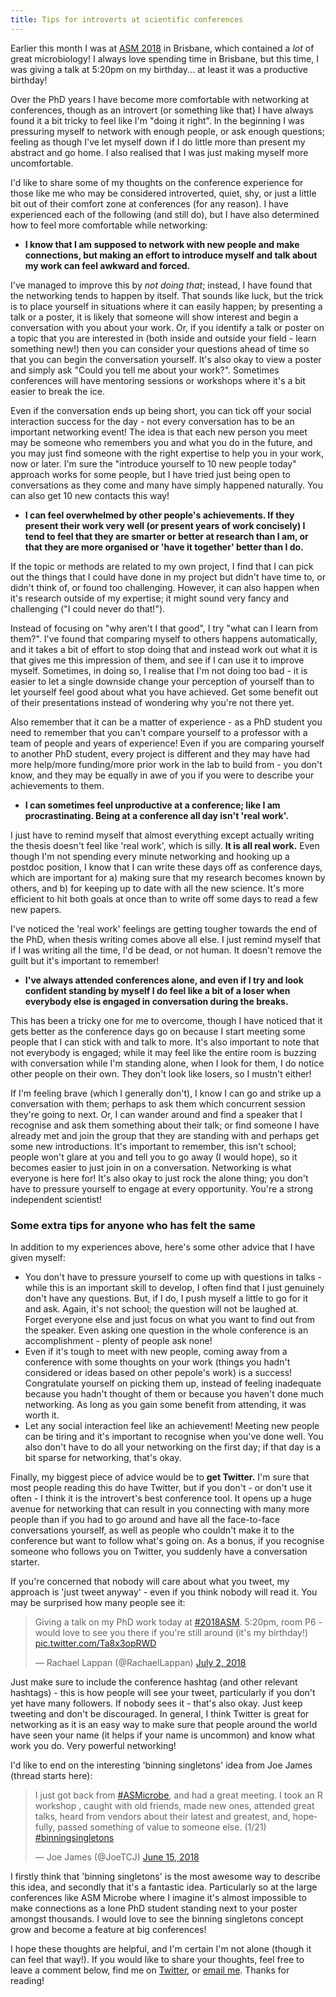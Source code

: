 ```yaml
---
title: Tips for introverts at scientific conferences
---
```


Earlier this month I was at [ASM 2018](http://asmmeeting.theasm.org.au/) in Brisbane, which contained a *lot* of great microbiology! I always love spending time in Brisbane, but this time, I was giving a talk at 5:20pm on my birthday... at least it was a productive birthday!

Over the PhD years I have become more comfortable with networking at conferences, though as an introvert (or something like that) I have always found it a bit tricky to feel like I'm "doing it right". In the beginning I was pressuring myself to network with enough people, or ask enough questions; feeling as though I've let myself down if I do little more than present my abstract and go home. I also realised that I was just making myself more uncomfortable.

I'd like to share some of my thoughts on the conference experience for those like me who may be considered introverted, quiet, shy, or just a little bit out of their comfort zone at conferences (for any reason). I have experienced each of the following (and still do), but I have also determined how to feel more comfortable while networking: 

* **I know that I am supposed to network with new people and make connections, but making an effort to introduce myself and talk about my work can feel awkward and forced.**

I've managed to improve this by *not doing that*; instead, I have found that the networking tends to happen by itself. That sounds like luck, but the trick is to place yourself in situations where it can easily happen; by presenting a talk or a poster, it is likely that someone will show interest and begin a conversation with you about your work. Or, if you identify a talk or poster on a topic that you are interested in (both inside and outside your field - learn something new!) then you can consider your questions ahead of time so that you can begin the conversation yourself. It's also okay to view a poster and simply ask "Could you tell me about your work?". Sometimes conferences will have mentoring sessions or workshops where it's a bit easier to break the ice.

Even if the conversation ends up being short, you can tick off your social interaction success for the day - not every conversation has to be an important networking event! The idea is that each new person you meet may be someone who remembers you and what you do in the future, and you may just find someone with the right expertise to help you in your work, now or later. I'm sure the "introduce yourself to 10 new people today" approach works for some people, but I have tried just being open to conversations as they come and many have simply happened naturally. You can also get 10 new contacts this way!

* **I can feel overwhelmed by other people's achievements. If they present their work very well (or present years of work concisely) I tend to feel that they are smarter or better at research than I am, or that they are more organised or 'have it together' better than I do.**

If the topic or methods are related to my own project, I find that I can pick out the things that I could have done in my project but didn't have time to, or didn't think of, or found too challenging. However, it can also happen when it's research outside of my expertise; it might sound very fancy and challenging ("I could never do that!"). 

Instead of focusing on "why aren't I that good", I try "what can I learn from them?". I've found that comparing myself to others happens automatically, and it takes a bit of effort to stop doing that and instead work out what it is that gives me this impression of them, and see if I can use it to improve myself. Sometimes, in doing so, I realise that I'm not doing too bad - it is easier to let a single downside change your perception of yourself than to let yourself feel good about what you have achieved. Get some benefit out of their presentations instead of wondering why you're not there yet.

Also remember that it can be a matter of experience - as a PhD student you need to remember that you can't compare yourself to a professor with a team of people and years of experience! Even if you are comparing yourself to another PhD student, every project is different and they may have had more help/more funding/more prior work in the lab to build from - you don't know, and they may be equally in awe of you if you were to describe your achievements to them. 

* **I can sometimes feel unproductive at a conference; like I am procrastinating. Being at a conference all day isn't 'real work'.**

I just have to remind myself that almost everything except actually writing the thesis doesn't feel like 'real work', which is silly. **It is all real work.** Even though I'm not spending every minute networking and hooking up a postdoc position, I know that I can write these days off as conference days, which are important for a) making sure that my research becomes known by others, and b) for keeping up to date with all the new science. It's more efficient to hit both goals at once than to write off some days to read a few new papers. 

I've noticed the 'real work' feelings are getting tougher towards the end of the PhD, when thesis writing comes above all else. I just remind myself that if I was writing all the time, I'd be dead, or not human. It doesn't remove the guilt but it's important to remember!

* **I've always attended conferences alone, and even if I try and look confident standing by myself I do feel like a bit of a loser when everybody else is engaged in conversation during the breaks.**

This has been a tricky one for me to overcome, though I have noticed that it gets better as the conference days go on because I start meeting some people that I can stick with and talk to more. It's also important to note that not everybody is engaged; while it may feel like the entire room is buzzing with conversation while I'm standing alone, when I look for them, I do notice other people on their own. They don't look like losers, so I mustn't either! 

If I'm feeling brave (which I generally don't), I know I can go and strike up a conversation with them; perhaps to ask them which concurrent session they're going to next. Or, I can wander around and find a speaker that I recognise and ask them something about their talk; or find someone I have already met and join the group that they are standing with and perhaps get some new introductions. It's important to remember, this isn't school; people won't glare at you and tell you to go away (I would hope), so it becomes easier to just join in on a conversation. Networking is what everyone is here for! It's also okay to just rock the alone thing; you don't have to pressure yourself to engage at every opportunity. You're a strong independent scientist!

### Some extra tips for anyone who has felt the same

In addition to my experiences above, here's some other advice that I have given myself:

* You don't have to pressure yourself to come up with questions in talks - while this is an important skill to develop, I often find that I just genuinely don't have any questions. But, if I do, I push myself a little to go for it and ask. Again, it's not school; the question will not be laughed at. Forget everyone else and just focus on what you want to find out from the speaker. Even asking one question in the whole conference is an accomplishment - plenty of people ask none!
* Even if it's tough to meet with new people, coming away from a conference with some thoughts on your work (things you hadn't considered or ideas based on other pepole's work) is a success! Congratulate yourself on picking them up, instead of feeling inadequate because you hadn't thought of them or because you haven't done much networking. As long as you gain some benefit from attending, it was worth it.
* Let any social interaction feel like an achievement! Meeting new people can be tiring and it's important to recognise when you've done well. You also don't have to do all your networking on the first day; if that day is a bit sparse for networking, that's okay.

Finally, my biggest piece of advice would be to **get Twitter.** I'm sure that most people reading this do have Twitter, but if you don't - or don't use it often - I think it is the introvert's best conference tool. It opens up a huge avenue for networking that can result in you connecting with many more people than if you had to go around and have all the face-to-face conversations yourself, as well as people who couldn't make it to the conference but want to follow what's going on. As a bonus, if you recognise someone who follows you on Twitter, you suddenly have a conversation starter. 

If you're concerned that nobody will care about what you tweet, my approach is 'just tweet anyway' - even if you think nobody will read it. You may be surprised how many people see it:

<blockquote class="twitter-tweet" data-lang="en"><p lang="en" dir="ltr">Giving a talk on my PhD work today at <a href="https://twitter.com/hashtag/2018ASM?src=hash&amp;ref_src=twsrc%5Etfw">#2018ASM</a>. 5:20pm, room P6 - would love to see you there if you&#39;re still around (it&#39;s my birthday!) <a href="https://t.co/Ta8x3opRWD">pic.twitter.com/Ta8x3opRWD</a></p>&mdash; Rachael Lappan (@RachaelLappan) <a href="https://twitter.com/RachaelLappan/status/1013924169698775042?ref_src=twsrc%5Etfw">July 2, 2018</a></blockquote>
<script async src="https://platform.twitter.com/widgets.js" charset="utf-8"></script>

Just make sure to include the conference hashtag (and other relevant hashtags) - this is how people will see your tweet, particularly if you don't yet have many followers. If nobody sees it - that's also okay. Just keep tweeting and don't be discouraged. In general, I think Twitter is great for networking as it is an easy way to make sure that people around the world have seen your name (it helps if your name is uncommon) and know what work you do. Very powerful networking!

I'd like to end on the interesting 'binning singletons' idea from Joe James (thread starts here):

<blockquote class="twitter-tweet" data-lang="en"><p lang="en" dir="ltr">I just got back from <a href="https://twitter.com/hashtag/ASMicrobe?src=hash&amp;ref_src=twsrc%5Etfw">#ASMicrobe</a>, and had a great meeting. I took an R workshop , caught with old friends, made new ones, attended great talks, heard from vendors about their latest and greatest, and, hopefully, passed something of value to someone else. (1/21) <a href="https://twitter.com/hashtag/binningsingletons?src=hash&amp;ref_src=twsrc%5Etfw">#binningsingletons</a></p>&mdash; Joe James (@JoeTCJ) <a href="https://twitter.com/JoeTCJ/status/1007746851116904448?ref_src=twsrc%5Etfw">June 15, 2018</a></blockquote>
<script async src="https://platform.twitter.com/widgets.js" charset="utf-8"></script>

I firstly think that 'binning singletons' is the most awesome way to describe this idea, and secondly that it's a fantastic idea. Particularly so at the large conferences like ASM Microbe where I imagine it's almost impossible to make connections as a lone PhD student standing next to your poster amongst thousands. I would love to see the binning singletons concept grow and become a feature at big conferences!

I hope these thoughts are helpful, and I'm certain I'm not alone (though it can feel that way!). If you would like to share your thoughts, feel free to leave a comment below, find me on [Twitter](https://twitter.com/RachaelLappan), or [email me](mailto:rachael.lappan@gmail.com). Thanks for reading!